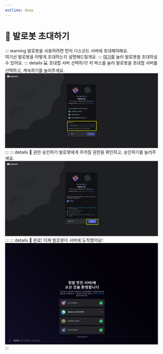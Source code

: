 ```yaml
---
outline: deep
---
```


# :ticket: 발로봇 초대하기
::: warning
발로봇을 사용하려면 먼저 디스코드 서버에 초대해야해요.<br>
여기선 발로봇을 어떻게 초대하는지 설명해드릴게요.
:::
[여기](https://discord.com/api/oauth2/authorize?client_id=1040206071417012234&permissions=8&scope=bot%20applications.commands)를 눌러 발로봇을 초대하실 수 있어요.
::: details :computer: 초대할 서버 선택하기!
저 박스를 눌러 발로봇을 초대할 서버를 선택하고, 계속하기를 눌러주세요.
![1](../public/images/invite/1.png)
:::
::: details :hammer: 권한 승인하기
발로봇에게 주어질 권한을 확인하고, 승인하기를 눌러주세요.
![3](../public/images/invite/3.png)
:::
::: details :tada: 완료!
이제 발로봇이 서버에 도착했어요!
![4](../public/images/invite/4.png)
:::
